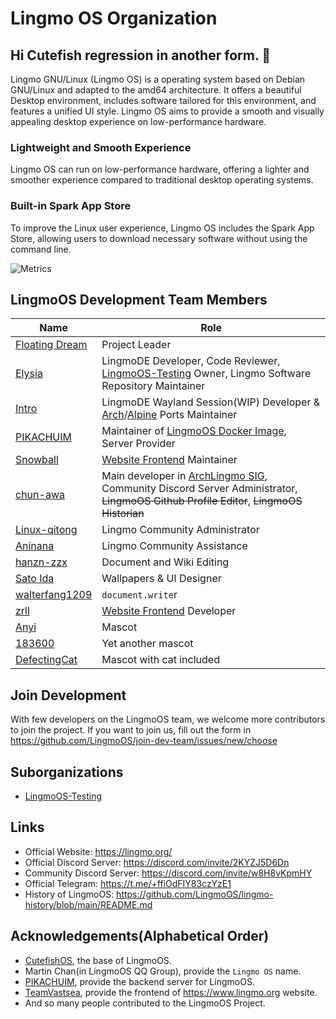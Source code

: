 # Lingmo OS Organization

## Hi Cutefish regression in another form. 👋
Lingmo GNU/Linux (Lingmo OS) is a operating system based on Debian GNU/Linux and adapted to the amd64 architecture. It offers a beautiful Desktop environment, includes software tailored for this environment, and features a unified UI style. Lingmo OS aims to provide a smooth and visually appealing desktop experience on low-performance hardware.

### Lightweight and Smooth Experience
Lingmo OS can run on low-performance hardware, offering a lighter and smoother experience compared to traditional desktop operating systems.

### Built-in Spark App Store
To improve the Linux user experience, Lingmo OS includes the Spark App Store, allowing users to download necessary software without using the command line.

![Metrics](https://lingmoos.github.io/lingmo-metrics/metrics.svg)

## LingmoOS Development Team Members
**Name**|**Role**
--------|--------
[Floating Dream](https://github.com/lingmo-dream)|Project Leader
[Elysia](https://github.com/ganyuanzhen)|LingmoDE Developer, Code Reviewer, [LingmoOS-Testing](https://github.com/LingmoOS-Testing) Owner, Lingmo Software Repository Maintainer
[Intro](https://github.com/Intro-iu)|LingmoDE Wayland Session(WIP) Developer & [Arch](https://github.com/LingmoOS-Testing/lingmo-arch-pkgbuilder)/[Alpine](https://github.com/LingmoOS-Testing/lingmo-alpine-apkbuilder) Ports Maintainer
[PIKACHUIM](https://github.com/PIKACHUIM)|Maintainer of [LingmoOS Docker Image](https://github.com/PIKACHUIM/DockerFiles/blob/main/Dockers/Debian/Desktop/Lingmo), Server Provider
[Snowball](https://github.com/SnowballXueQiu)|[Website Frontend](https://github.com/TeamVastsea/lingmoos-frontend) Maintainer
[chun-awa](https://github.com/chun-awa)|Main developer in [ArchLingmo SIG](https://github.com/orgs/LingmoOS/teams/arch-lingmo-sig), Community Discord Server Administrator, ~~LingmoOS Github Profile Editor~~, ~~LingmoOS Historian~~
[Linux-qitong](https://github.com/linux-qitong)|Lingmo Community Administrator
[Aninana](https://github.com/Aninana)|Lingmo Community Assistance
[hanzn-zzx](https://github.com/hanzn-zzx)|Document and Wiki Editing
[Sato Ida](https://github.com/Sato-Ida)|Wallpapers & UI Designer
[walterfang1209](https://github.com/walterfang1209)|`document.write`r
[zrll](https://github.com/zrll12)|[Website Frontend](https://github.com/TeamVastsea/lingmoos-frontend) Developer
[Anyi](https://github.com/Anyi-qaq)|Mascot
[183600](https://github.com/183600)|Yet another mascot
[DefectingCat](https://github.com/DefectingCat)|Mascot with cat included

## Join Development
With few developers on the LingmoOS team, we welcome more contributors to join the project.
If you want to join us, fill out the form in <https://github.com/LingmoOS/join-dev-team/issues/new/choose>

## Suborganizations
- [LingmoOS-Testing](https://github.com/LingmoOS-Testing)

## Links
- Official Website: <https://lingmo.org/>
- Official Discord Server: <https://discord.com/invite/2KYZJ5D6Dn>
- Community Discord Server: <https://discord.com/invite/w8H8vKpmHY>
- Official Telegram: <https://t.me/+ffiOdFIY83czYzE1>
- History of LingmoOS: <https://github.com/LingmoOS/lingmo-history/blob/main/README.md>

## Acknowledgements(Alphabetical Order)
- [CutefishOS](https://github.com/cutefishos), the base of LingmoOS.
- Martin Chan(in LingmoOS QQ Group), provide the `Lingmo OS` name.
- [PIKACHUIM](https://github.com/PIKACHUIM), provide the backend server for LingmoOS.
- [TeamVastsea](https://github.com/TeamVastsea), provide the frontend of <https://www.lingmo.org> website.
- And so many people contributed to the LingmoOS Project.
